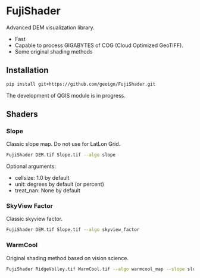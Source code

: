 # FujiShader
Advanced DEM visualization library.
- Fast
- Capable to process GIGABYTES of COG (Cloud Optimized GeoTIFF).
- Some original shading methods

## Installation
```bash
pip install git+https://github.com/geoign/FujiShader.git
```

The development of QGIS module is in progress.

## Shaders
### Slope
Classic slope map. Do not use for LatLon Grid.
```bash
FujiShader DEM.tif Slope.tif --algo slope
```
Optional arguments:
- cellsize: 1.0 by default
- unit: degrees by default (or percent)
- treat_nan: None by default
### SkyView Factor
Classic skyview factor.
```bash
FujiShader DEM.tif Slope.tif --algo skyview_factor
```

### WarmCool
Original shading method based on vision science.
```bash
FujiShader RidgeVolley.tif WarmCool.tif --algo warmcool_map --slope slope.tif --svf svf.tif`
```
